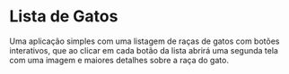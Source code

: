 # Lista de Gatos
Uma aplicação simples com uma listagem de raças de gatos com botões interativos, que ao clicar em cada botão da lista abrirá uma segunda tela com uma imagem e maiores detalhes sobre a raça do gato.
